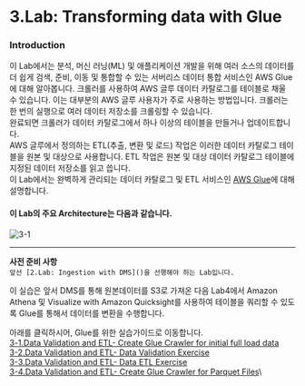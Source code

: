 # 3.Lab: Transforming data with Glue
### Introduction

이 Lab에서는 분석, 머신 러닝(ML) 및 애플리케이션 개발을 위해 여러 소스의 데이터를 더 쉽게 검색, 준비, 이동 및 통합할 수 있는 서버리스 데이터 통합 서비스인 AWS Glue에 대해 알아봅니다. 크롤러를 사용하여 AWS 글루 데이터 카탈로그를 테이블로 채울 수 있습니다. 이는 대부분의 AWS 글루 사용자가 주로 사용하는 방법입니다. 크롤러는 한 번의 실행으로 여러 데이터 저장소를 크롤링할 수 있습니다. <br/>완료되면 크롤러가 데이터 카탈로그에서 하나 이상의 테이블을 만들거나 업데이트합니다. <br/>AWS 글루에서 정의하는 ETL(추출, 변환 및 로드) 작업은 이러한 데이터 카탈로그 테이블을 원본 및 대상으로 사용합니다. 
ETL 작업은 원본 및 대상 데이터 카탈로그 테이블에 지정된 데이터 저장소를 읽고 씁니다.
<br/>이 Lab에서는 완벽하게 관리되는 데이터 카탈로그 및 ETL 서비스인 [AWS Glue](https://aws.amazon.com/ko/glue/?whats-new-cards.sort-by=item.additionalFields.postDateTime&whats-new-cards.sort-order=desc)에 대해 설명합니다.

#### 이 Lab의 주요 **Architecture는** 다음과 같습니다.
![3-1](https://user-images.githubusercontent.com/105655711/191423889-82cbe5df-3c4e-4e90-b42f-cd728b1da5f3.png)

---
**사전 준비 사항**\
```앞선 [2.Lab: Ingestion with DMS]()을 선행해야 하는 Lab입니다.```

이 실습은 앞서 DMS를 통해 원본데이터를 S3로 가져온 다음 Lab4에서 Amazon Athena 및 Visualize with Amazon Quicksight를 사용하여 테이블을 쿼리할 수 있도록 Glue를 통해서 데이터를 변환을 수행합니다.

아래를 클릭하시어, Glue를 위한 실습가이드로 이동합니다.\
[3-1.Data Validation and ETL- Create Glue Crawler for initial full load data](../detail/3-1.CreateGlueCrawlerforinitialfullloaddata.md)\
[3-2.Data Validation and ETL- Data Validation Exercise](../detail/3-2.DataValidationExercise.md)\
[3-3.Data Validation and ETL- Data ETL Exercise](../detail/3-3.DataETLExercise.md)\
[3-4.Data Validation and ETL- Create Glue Crawler for Parquet Files](../detail/3-4.CreateGlueCrawlerforParquetFiles.md)\

